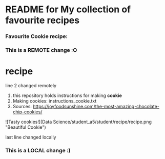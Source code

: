 # README for My collection of favourite recipes
### Favourite Cookie recipe:

### This is a REMOTE change :O
# recipe
line 2 changed remotely

1. this repository holds instructions for making **cookie**
2. Making cookies: instructions_cookie.txt
3. Sources: https://joyfoodsunshine.com/the-most-amazing-chocolate-chip-cookies/

![Tasty cookies!](Data Science/student_a5/student/recipe/recipe.png "Beautiful Cookie")



last line changed locally
### This is a LOCAL change :)